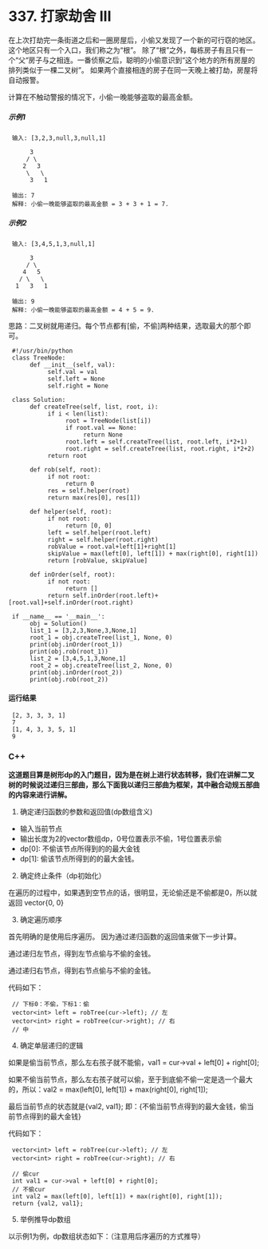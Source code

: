 # 337. 打家劫舍 III
在上次打劫完一条街道之后和一圈房屋后，小偷又发现了一个新的可行窃的地区。这个地区只有一个入口，我们称之为“根”。 除了“根”之外，每栋房子有且只有一个“父“房子与之相连。一番侦察之后，聪明的小偷意识到“这个地方的所有房屋的排列类似于一棵二叉树”。 如果两个直接相连的房子在同一天晚上被打劫，房屋将自动报警。

计算在不触动警报的情况下，小偷一晚能够盗取的最高金额。

##### 示例1
     输入: [3,2,3,null,3,null,1]

          3
         / \
        2   3
         \   \ 
          3   1

     输出: 7 
     解释: 小偷一晚能够盗取的最高金额 = 3 + 3 + 1 = 7.

##### 示例2
     输入: [3,4,5,1,3,null,1]

          3
         / \
        4   5
       / \   \ 
      1   3   1

     输出: 9
     解释: 小偷一晚能够盗取的最高金额 = 4 + 5 = 9.

思路：二叉树就用递归。每个节点都有[偷，不偷]两种结果，选取最大的那个即可。

     #!/usr/bin/python
     class TreeNode:
          def __init__(self, val):
               self.val = val
               self.left = None
               self.right = None

     class Solution:
          def createTree(self, list, root, i):
               if i < len(list):
                    root = TreeNode(list[i])
                    if root.val == None:
                         return None
                    root.left = self.createTree(list, root.left, i*2+1)
                    root.right = self.createTree(list, root.right, i*2+2)
               return root

          def rob(self, root):
               if not root:
                    return 0
               res = self.helper(root)
               return max(res[0], res[1])

          def helper(self, root):
               if not root:
                    return [0, 0]
               left = self.helper(root.left)
               right = self.helper(root.right)
               robValue = root.val+left[1]+right[1]
               skipValue = max(left[0], left[1]) + max(right[0], right[1])
               return [robValue, skipValue]

          def inOrder(self, root):
               if not root:
                    return []
               return self.inOrder(root.left)+[root.val]+self.inOrder(root.right)

     if __name__ == '__main__':
          obj = Solution()
          list_1 = [3,2,3,None,3,None,1]
          root_1 = obj.createTree(list_1, None, 0)
          print(obj.inOrder(root_1))
          print(obj.rob(root_1))
          list_2 = [3,4,5,1,3,None,1]
          root_2 = obj.createTree(list_2, None, 0)
          print(obj.inOrder(root_2))
          print(obj.rob(root_2))
  
#### 运行结果
     [2, 3, 3, 3, 1]
     7
     [1, 4, 3, 3, 5, 1]
     9

### C++

**这道题目算是树形dp的入门题目，因为是在树上进行状态转移，我们在讲解二叉树的时候说过递归三部曲，那么下面我以递归三部曲为框架，其中融合动规五部曲的内容来进行讲解。**

1. 确定递归函数的参数和返回值(dp数组含义)

* 输入当前节点
* 输出长度为2的vector数组dp，0号位置表示不偷，1号位置表示偷
* dp[0]: 不偷该节点所得到的的最大金钱
* dp[1]: 偷该节点所得到的的最大金钱。

2. 确定终止条件（dp初始化）

在遍历的过程中，如果遇到空节点的话，很明显，无论偷还是不偷都是0，所以就返回 vector<int>{0, 0}

3. 确定遍历顺序

首先明确的是使用后序遍历。 因为通过递归函数的返回值来做下一步计算。

通过递归左节点，得到左节点偷与不偷的金钱。

通过递归右节点，得到右节点偷与不偷的金钱。

代码如下：

     // 下标0：不偷，下标1：偷
     vector<int> left = robTree(cur->left); // 左
     vector<int> right = robTree(cur->right); // 右
     // 中
     
4. 确定单层递归的逻辑

如果是偷当前节点，那么左右孩子就不能偷，val1 = cur->val + left[0] + right[0]; 
     
如果不偷当前节点，那么左右孩子就可以偷，至于到底偷不偷一定是选一个最大的，所以：val2 = max(left[0], left[1]) + max(right[0], right[1]);
     
最后当前节点的状态就是{val2, val1}; 即：{不偷当前节点得到的最大金钱，偷当前节点得到的最大金钱}

代码如下：

     vector<int> left = robTree(cur->left); // 左
     vector<int> right = robTree(cur->right); // 右

     // 偷cur
     int val1 = cur->val + left[0] + right[0];
     // 不偷cur
     int val2 = max(left[0], left[1]) + max(right[0], right[1]);
     return {val2, val1};
     
5. 举例推导dp数组

以示例1为例，dp数组状态如下：（注意用后序遍历的方式推导）
     
![]()
